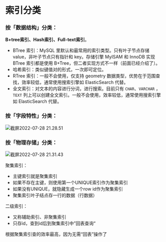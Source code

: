 # 索引分类

### 按「数据结构」分类：

**B+tree索引、Hash索引、Full-text索引**。

- BTree 索引：MySQL 里默认和最常用的索引类型。只有叶子节点存储 value，非叶子节点只有指针和 key。存储引擎 MyISAM 和 InnoDB 实现 BTree 索引都是使用 B+Tree，但二者实现方式不一样（前面已经介绍了）。
- 哈希索引：类似键值对的形式，一次即可定位。
- RTree 索引：一般不会使用，仅支持 geometry 数据类型，优势在于范围查找，效率较低，通常使用搜索引擎如 ElasticSearch 代替。
- 全文索引：对文本的内容进行分词，进行搜索。目前只有 `CHAR`、`VARCHAR` ，`TEXT` 列上可以创建全文索引。一般不会使用，效率较低，通常使用搜索引擎如 ElasticSearch 代替。



### 按「字段特性」分类：

![截屏2022-07-28 21.28.51](https://xingqiu-tuchuang-1256524210.cos.ap-shanghai.myqcloud.com/3978/%E6%88%AA%E5%B1%8F2022-07-28%2021.28.51.png)



### 按「物理存储」分类：

![截屏2022-07-28 21.31.43](https://xingqiu-tuchuang-1256524210.cos.ap-shanghai.myqcloud.com/3978/%E6%88%AA%E5%B1%8F2022-07-28%2021.31.43.png)

聚集索引：

- 主键索引就是聚集索引
- 如果不存在主键，则使用第一个UNIQUE索引作为聚集索引
- 如果没有UNIQUE，就隐藏生成一个row id作为聚集索引
- 聚集索引叶子结点存一行的数据（行数据）

二级索引：

- 又称辅助索引、非聚集索引
- 只存id，查到id后到聚集索引中”回表查询“

根据聚集索引查的效率最高，因为无需“回表”操作了



